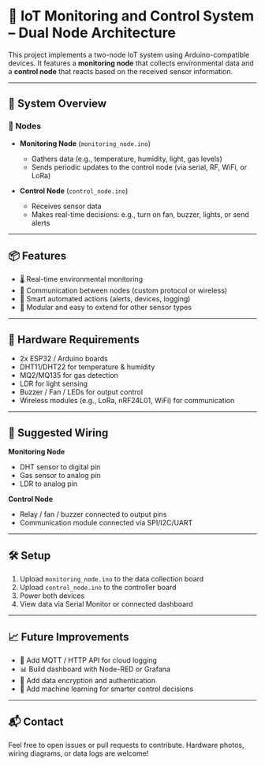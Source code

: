 # 📡 IoT Monitoring and Control System – Dual Node Architecture

This project implements a two-node IoT system using Arduino-compatible devices. It features a **monitoring node** that collects environmental data and a **control node** that reacts based on the received sensor information.

---

## 🔁 System Overview

### 🧠 Nodes

- **Monitoring Node** (`monitoring_node.ino`)
  - Gathers data (e.g., temperature, humidity, light, gas levels)
  - Sends periodic updates to the control node (via serial, RF, WiFi, or LoRa)

- **Control Node** (`control_node.ino`)
  - Receives sensor data
  - Makes real-time decisions: e.g., turn on fan, buzzer, lights, or send alerts

---

## 📦 Features

- 🌡️ Real-time environmental monitoring
- 🔁 Communication between nodes (custom protocol or wireless)
- 🚨 Smart automated actions (alerts, devices, logging)
- 🧠 Modular and easy to extend for other sensor types

---

## 🧰 Hardware Requirements

- 2x ESP32 / Arduino boards  
- DHT11/DHT22 for temperature & humidity  
- MQ2/MQ135 for gas detection  
- LDR for light sensing  
- Buzzer / Fan / LEDs for output control  
- Wireless modules (e.g., LoRa, nRF24L01, WiFi) for communication

---

## 🔌 Suggested Wiring

**Monitoring Node**  
- DHT sensor to digital pin  
- Gas sensor to analog pin  
- LDR to analog pin

**Control Node**  
- Relay / fan / buzzer connected to output pins  
- Communication module connected via SPI/I2C/UART

---

## 🛠 Setup

1. Upload `monitoring_node.ino` to the data collection board
2. Upload `control_node.ino` to the controller board
3. Power both devices
4. View data via Serial Monitor or connected dashboard

---

## 📈 Future Improvements

- 🔗 Add MQTT / HTTP API for cloud logging
- 📊 Build dashboard with Node-RED or Grafana
- 🔐 Add data encryption and authentication
- 🧠 Add machine learning for smarter control decisions

---

## 📬 Contact

Feel free to open issues or pull requests to contribute. Hardware photos, wiring diagrams, or data logs are welcome!


